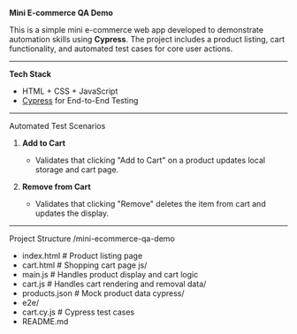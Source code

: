 **Mini E-commerce QA Demo**

This is a simple mini e-commerce web app developed to demonstrate automation skills using **Cypress**. 
The project includes a product listing, cart functionality, and automated test cases for core user actions.

---

**Tech Stack**

- HTML + CSS + JavaScript 
- [Cypress](https://www.cypress.io/) for End-to-End Testing

---

Automated Test Scenarios

1. **Add to Cart**  
   - Validates that clicking "Add to Cart" on a product updates local storage and cart page.

2. **Remove from Cart**  
   - Validates that clicking "Remove" deletes the item from cart and updates the display.

---

Project Structure
/mini-ecommerce-qa-demo
- index.html # Product listing page
- cart.html # Shopping cart page
js/
-  main.js # Handles product display and cart logic
- cart.js # Handles cart rendering and removal
data/
-  products.json # Mock product data
cypress/
- e2e/
- cart.cy.js # Cypress test cases
- README.md


